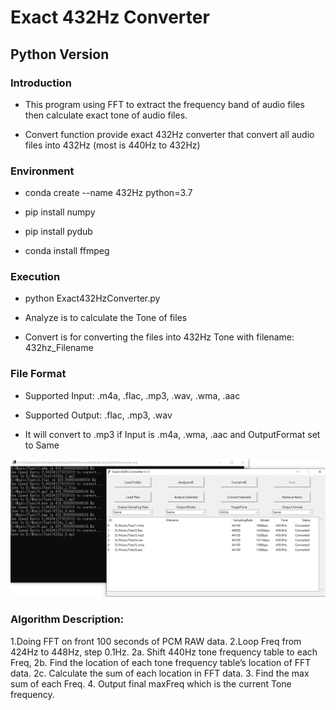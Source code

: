 # Exact 432Hz Converter
## Python Version
### Introduction
- This program using FFT to extract the frequency band of audio files then calculate exact tone of audio files.

- Convert function provide exact 432Hz converter that convert all audio files into 432Hz (most is 440Hz to 432Hz)

### Environment
- conda create --name 432Hz python=3.7

- pip install numpy

- pip install pydub

- conda install ffmpeg

### Execution
- python Exact432HzConverter.py

- Analyze is to calculate the Tone of files

- Convert is for converting the files into 432Hz Tone with filename: 432hz_Filename

### File Format
- Supported Input: .m4a, .flac, .mp3, .wav, .wma, .aac 

- Supported Output: .flac, .mp3, .wav

- It will convert to .mp3 if Input is .m4a, .wma, .aac and OutputFormat set to Same

![figure1](AllFormatConverted.png "AllFormatConvertSuccess")

### Algorithm Description:
1.Doing FFT on front 100 seconds of PCM RAW data.
2.Loop Freq from 424Hz to 448Hz, step 0.1Hz.
2a. Shift 440Hz tone frequency table to each Freq,
2b. Find the location of each tone frequency table’s location of FFT data.
2c. Calculate the sum of each location in FFT data.
3. Find the max sum of each Freq.
4. Output final maxFreq which is the current Tone frequency.
